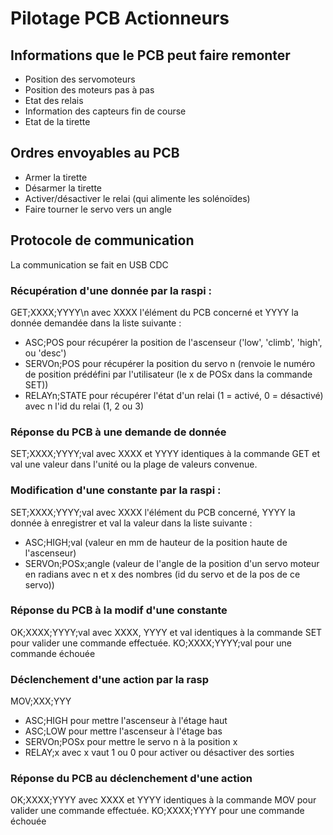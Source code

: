 # Pilotage PCB Actionneurs

## Informations que le PCB peut faire remonter
- Position des servomoteurs
- Position des moteurs pas à pas
- Etat des relais
- Information des capteurs fin de course
- Etat de la tirette
## Ordres envoyables au PCB
- Armer la tirette
- Désarmer la tirette
- Activer/désactiver le relai (qui alimente les solénoïdes)
- Faire tourner le servo vers un angle
## Protocole de communication
La communication se fait en USB CDC
### Récupération d'une donnée par la raspi :
GET;XXXX;YYYY\n avec XXXX l'élément du PCB concerné et YYYY la donnée demandée dans la liste suivante :
- ASC;POS pour récupérer la position de l'ascenseur ('low', 'climb', 'high', ou 'desc')
- SERVOn;POS pour récupérer la position du servo n (renvoie le numéro de position prédéfini par l'utilisateur (le x de POSx dans la commande SET))
- RELAYn;STATE pour récupérer l'état d'un relai (1 = activé, 0 = désactivé) avec n l'id du relai (1, 2 ou 3)
### Réponse du PCB à une demande de donnée
SET;XXXX;YYYY;val avec XXXX et YYYY identiques à la commande GET et val une valeur dans l'unité ou la plage de valeurs convenue.
### Modification d'une constante par la raspi :
SET;XXXX;YYYY;val avec XXXX l'élément du PCB concerné, YYYY la donnée à enregistrer et val la valeur dans la liste suivante :
- ASC;HIGH;val (valeur en mm de hauteur de la position haute de l'ascenseur)
- SERVOn;POSx;angle (valeur de l'angle de la position d'un servo moteur en radians avec n et x des nombres (id du servo et de la pos de ce servo))
### Réponse du PCB à la modif d'une constante
OK;XXXX;YYYY;val avec XXXX, YYYY et val identiques à la commande SET pour valider une commande effectuée.
KO;XXXX;YYYY;val pour une commande échouée
### Déclenchement d'une action par la rasp
MOV;XXX;YYY
- ASC;HIGH pour mettre l'ascenseur à l'étage haut
- ASC;LOW pour mettre l'ascenseur à l'étage bas
- SERVOn;POSx pour mettre le servo n à la position x
- RELAY;x avec x vaut 1 ou 0 pour activer ou désactiver des sorties
### Réponse du PCB au déclenchement d'une action
OK;XXXX;YYYY avec XXXX et YYYY identiques à la commande MOV pour valider une commande effectuée.
KO;XXXX;YYYY pour une commande échouée